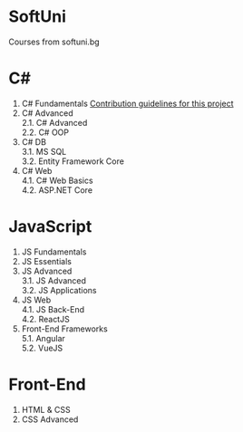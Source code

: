 # SoftUni
Courses from softuni.bg

# C# 
  1. C# Fundamentals                  [Contribution guidelines for this project](https://softuni.bg/certificates/details/60974/1acd9571)
  2. C# Advanced<br/>
    2.1. C# Advanced<br/>
    2.2. C# OOP<br/>
  3. C# DB<br/>
    3.1. MS SQL<br/>
    3.2. Entity Framework Core<br/>
  4. C# Web<br/>
    4.1. C# Web Basics<br/>
    4.2. ASP.NET Core<br/>
    
# JavaScript
  1. JS Fundamentals
  2. JS Essentials
  3. JS Advanced<br/>
    3.1. JS Advanced<br/>
    3.2. JS Applications<br/>
  4. JS Web<br/>
    4.1. JS Back-End<br/>
    4.2. ReactJS<br/>
  5. Front-End Frameworks<br/>
    5.1. Angular<br/>
    5.2. VueJS
    
# Front-End
  1. HTML & CSS
  2. CSS Advanced

